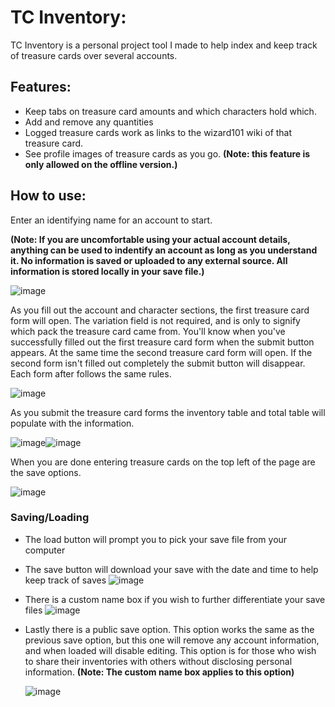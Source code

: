 # TC Inventory:
TC Inventory is a personal project tool I made to help index and keep track of treasure cards over several accounts.
## Features:
- Keep tabs on treasure card amounts and which characters hold which.
- Add and remove any quantities
- Logged treasure cards work as links to the wizard101 wiki of that treasure card.
- See profile images of treasure cards as you go. **(Note: this feature is only allowed on the offline version.)**

## How to use:

Enter an identifying name for an account to start.

**(Note: If you are uncomfortable using your actual account details, anything can be used to indentify an account as long as you understand it. No information is saved or uploaded to any external source. All information is stored locally in your save file.)**

![image](https://github.com/nohtsa/tc-inventory/assets/19295987/9aeb8b53-2e96-4e79-9f6e-f47fd0e81622)

As you fill out the account and character sections, the first treasure card form will open. The variation field is not required, and is only to signify which pack the treasure card came from. You'll know when you've successfully filled out the first treasure card form when the submit button appears. At the same time the second treasure card form will open. If the second form isn't filled out completely the submit button will disappear. Each form after follows the same rules.

![image](https://github.com/nohtsa/tc-inventory/assets/19295987/9af7fbad-88c3-4134-af19-f32da429473a)

 As you submit the treasure card forms the inventory table and total table will populate with the information.

![image](https://github.com/nohtsa/tc-inventory/assets/19295987/9bda597e-f403-4a59-a079-d064c43b80cb)![image](https://github.com/nohtsa/tc-inventory/assets/19295987/6dfd6ce6-1354-4da7-bc51-82ba7396889a)

When you are done entering treasure cards on the top left of the page are the save options. 

![image](https://github.com/nohtsa/tc-inventory/assets/19295987/8c94bbf6-cec8-44e4-80d3-a5fda05b1872)

### Saving/Loading
- The load button will prompt you to pick your save file from your computer
- The save button will download your save with the date and time to help keep track of saves
  ![image](https://github.com/nohtsa/tc-inventory/assets/19295987/143a9ce3-8f0e-4cbf-8cb7-bd524d9d26e8)

- There is a custom name box if you wish to further differentiate your save files
  ![image](https://github.com/nohtsa/tc-inventory/assets/19295987/925246b6-8231-4aae-b2fa-4f0782b74890)

- Lastly there is a public save option. This option works the same as the previous save option, but this one will remove any account information, and when loaded will disable editing. This option is for those who wish to share their inventories with others without disclosing personal information. **(Note: The custom name box applies to this option)**

  ![image](https://github.com/nohtsa/tc-inventory/assets/19295987/a7113992-2385-4a77-96db-72a648f19f96)


